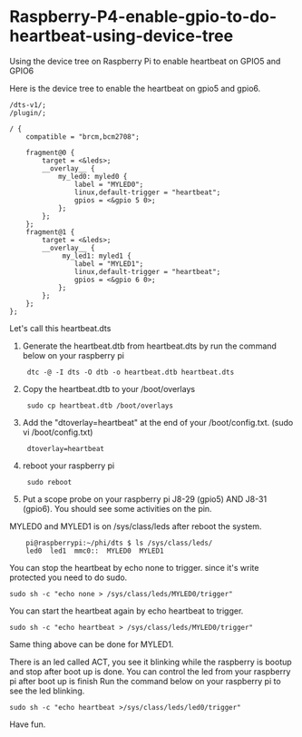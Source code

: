 # Raspberry-P4-enable-gpio-to-do-heartbeat-using-device-tree
Using the device tree on Raspberry Pi to enable heartbeat on GPIO5 and GPIO6

Here is the device tree to enable the heartbeat on gpio5 and gpio6.

    /dts-v1/;
    /plugin/;

    / {
        compatible = "brcm,bcm2708";

        fragment@0 {
            target = <&leds>;
            __overlay__ {
                my_led0: myled0 {
                    label = "MYLED0";
                    linux,default-trigger = "heartbeat";
                    gpios = <&gpio 5 0>;
                };
            };
        };
        fragment@1 {
            target = <&leds>;
            __overlay__ {
                 my_led1: myled1 {
                    label = "MYLED1";
                    linux,default-trigger = "heartbeat";
                    gpios = <&gpio 6 0>;
                };
            };
        };
    };

Let's call this heartbeat.dts 

1. Generate the heartbeat.dtb from heartbeat.dts by run the command below on your raspberry pi
    
        dtc -@ -I dts -O dtb -o heartbeat.dtb heartbeat.dts
        
2. Copy the heartbeat.dtb to your /boot/overlays

        sudo cp heartbeat.dtb /boot/overlays
        
3. Add the "dtoverlay=heartbeat" at the end of your /boot/config.txt. (sudo vi /boot/config.txt) 

        dtoverlay=heartbeat
        
4. reboot your raspberry pi
      
        sudo reboot         
        
5. Put a scope probe on your raspberry pi J8-29 (gpio5) AND J8-31 (gpio6). You should see some activities on the pin.

MYLED0 and MYLED1 is on /sys/class/leds after reboot the system.

        pi@raspberrypi:~/phi/dts $ ls /sys/class/leds/
        led0  led1  mmc0::  MYLED0  MYLED1
        
You can stop the heartbeat by echo none to trigger. since it's write protected you need to do sudo. 

    sudo sh -c "echo none > /sys/class/leds/MYLED0/trigger"
    
You can start the heartbeat again by echo heartbeat to trigger.

    sudo sh -c "echo heartbeat > /sys/class/leds/MYLED0/trigger"   

Same thing above can be done for MYLED1.
    
There is an led called ACT, you see it blinking while the raspberry is bootup and stop after boot up is done.
You can control the led from your raspberry pi after boot up is finish
Run the command below on your raspberry pi to see the led blinking.
    
    sudo sh -c "echo heartbeat >/sys/class/leds/led0/trigger"						
    
Have fun.
